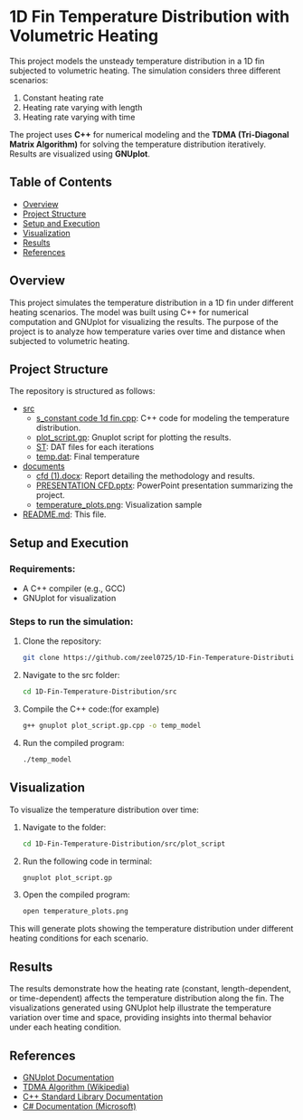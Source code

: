 # 1D Fin Temperature Distribution with Volumetric Heating

This project models the unsteady temperature distribution in a 1D fin subjected to volumetric heating. The simulation considers three different scenarios:
1. Constant heating rate
2. Heating rate varying with length
3. Heating rate varying with time

The project uses **C++** for numerical modeling and the **TDMA (Tri-Diagonal Matrix Algorithm)** for solving the temperature distribution iteratively. Results are visualized using **GNUplot**.

## Table of Contents
- [Overview](#overview)
- [Project Structure](#project-structure)
- [Setup and Execution](#setup-and-execution)
- [Visualization](#visualization)
- [Results](#results)
- [References](#references)

## Overview
This project simulates the temperature distribution in a 1D fin under different heating scenarios. The model was built using C++ for numerical computation and GNUplot for visualizing the results. The purpose of the project is to analyze how temperature varies over time and distance when subjected to volumetric heating.

## Project Structure
The repository is structured as follows:

- [src](src/)  
  - [s_constant code 1d fin.cpp](src/s_constant%20code%201d%20fin.cpp): C++ code for modeling the temperature distribution.
  - [plot_script.gp](src/plot_script.gp): Gnuplot script for plotting the results.
  - [ST](src/ST/): DAT files for each iterations
  - [temp.dat](src/temp.dat): Final temperature
- [documents](documents/)  
  - [cfd (1).docx](documents/cfd%20(1).docx): Report detailing the methodology and results.
  - [PRESENTATION CFD.pptx](documents/PRESENTATION%20CFD.pptx): PowerPoint presentation summarizing the project.
  - [temperature_plots.png](documents/temperature_plots.png): Visualization sample
- [README.md](README.md): This file.

## Setup and Execution
### Requirements:
- A C++ compiler (e.g., GCC)
- GNUplot for visualization

### Steps to run the simulation:
1. Clone the repository:
   ```bash
   git clone https://github.com/zeel0725/1D-Fin-Temperature-Distribution.git
2. Navigate to the src folder:
   ```bash
   cd 1D-Fin-Temperature-Distribution/src
4. Compile the C++ code:(for example)
   ```bash
   g++ gnuplot plot_script.gp.cpp -o temp_model
6. Run the compiled program:
   ```bash
   ./temp_model

## Visualization

To visualize the temperature distribution over time:
1. Navigate to the folder:
   ```bash
   cd 1D-Fin-Temperature-Distribution/src/plot_script
4. Run the following code in terminal:
   ```bash
   gnuplot plot_script.gp
6. Open the compiled program:
   ```bash
   open temperature_plots.png


This will generate plots showing the temperature distribution under different heating conditions for each scenario.

## Results

The results demonstrate how the heating rate (constant, length-dependent, or time-dependent) affects the temperature distribution along the fin. The visualizations generated using GNUplot help illustrate the temperature variation over time and space, providing insights into thermal behavior under each heating condition.


## References
- [GNUplot Documentation](http://www.gnuplot.info/documentation.html)
- [TDMA Algorithm (Wikipedia)](https://en.wikipedia.org/wiki/Tridiagonal_matrix_algorithm)
- [C++ Standard Library Documentation](https://en.cppreference.com/w/)
- [C# Documentation (Microsoft)](https://learn.microsoft.com/en-us/dotnet/csharp/)




